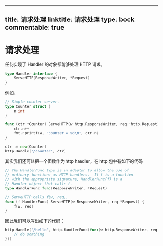 
---
title: 请求处理
linktitle: 请求处理
type: book
commentable: true
---

# 请求处理

任何实现了 Handler 的对象都能够处理 HTTP 请求。

```go
type Handler interface {
	ServeHTTP(ResponseWriter, *Request)
}
```

例如，

```go
// Simple counter server.
type Counter struct {
    n int
}

func (ctr *Counter) ServeHTTP(w http.ResponseWriter, req *http.Request) {
    ctr.n++
    fmt.Fprintf(w, "counter = %d\n", ctr.n)
}

ctr := new(Counter)
http.Handle("/counter", ctr)
```

其实我们还可以把一个函数作为 http handler，在 http 包中有如下的代码

```go
// The HandlerFunc type is an adapter to allow the use of
// ordinary functions as HTTP handlers.  If f is a function
// with the appropriate signature, HandlerFunc(f) is a
// Handler object that calls f.
type HandlerFunc func(ResponseWriter, *Request)

// ServeHTTP calls f(w, req).
func (f HandlerFunc) ServeHTTP(w ResponseWriter, req *Request) {
    f(w, req)
}
```

因此我们可以写出如下的代码：

```go
http.Handle("/hello", http.HandlerFunc(func(w http.ResponseWriter, req *http.Request) {
    // do somthing
}))
```

    